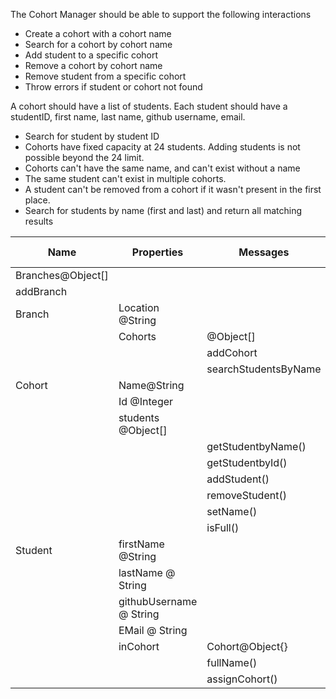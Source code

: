 The Cohort Manager should be able to support the following interactions

- Create a cohort with a cohort name
- Search for a cohort by cohort name
- Add student to a specific cohort
- Remove a cohort by cohort name
- Remove student from a specific cohort
- Throw errors if student or cohort not found

A cohort should have a list of students. Each student should have a studentID, first name, last name, github username, email.

- Search for student by student ID
- Cohorts have fixed capacity at 24 students. Adding students is not possible beyond the 24 limit.
- Cohorts can't have the same name, and can't exist without a name
- The same student can't exist in multiple cohorts.
- A student can't be removed from a cohort if it wasn't present in the first place.
- Search for students by name (first and last) and return all matching results

| Name | Properties | Messages | Input | Output | Tests ❌ ✅ |
| - | - | - | - | - | -  |
| Branches@Object[] | | | | | ✅ 
| addBranch | | | location@String | @Object[]Branches | ✅
| Branch | Location @String
| | Cohorts | @Object[] | | | ❌
| | | addCohort | @Object{} | @Object{} | ❌
| | | searchStudentsByName | @String | @Object[] | ❌
| Cohort | Name@String 
| | Id @Integer
| | students @Object[] | | | | ❌
| | | getStudentbyName() | fullName()@String | @Object{} | ❌
| | | getStudentbyId() | id@String | @Object{} | ❌
| | | addStudent() | id@String | @Object{} | ❌
| | | removeStudent() | id@String | @Object{} | ❌
| | | setName() | cohortName@String | @Object{} | ❌
| | | isFull() | | @Boolean | ❌
| Student | firstName @String | | | | ❌
| | lastName @ String | | | | ❌
| | githubUsername @ String | | | | ❌
| | EMail @ String | | | | ❌
| | inCohort | Cohort@Object{} | | | ❌
| | | fullName() | – | @String | ❌
| | | assignCohort() | Cohort@Object{} | Student@Object{} | ❌
